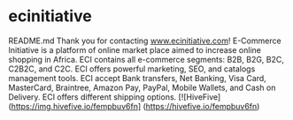 # ecinitiative
README.md
Thank you for contacting www.ecinitiative.com!
E-Commerce Initiative is a platform of online market place aimed to increase online shopping in Africa. ECI contains all e-commerce segments: B2B, B2G, B2C, C2B2C, and C2C. ECI offers powerful marketing, SEO, and catalogs management tools. ECI accept Bank transfers, Net Banking, Visa Card, MasterCard, Braintree, Amazon Pay, PayPal, Mobile Wallets, and Cash on Delivery. ECI offers different shipping options.
[![HiveFive]
(https://img.hivefive.io/fempbuv6fn]
(https://hivefive.io/fempbuv6fn)
